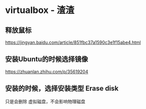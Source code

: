 # virtualbox - 渣渣

## 释放鼠标

https://jingyan.baidu.com/article/851fbc37a1590c3e1f15abe4.html



## 安装Ubuntu的时候选择镜像

https://zhuanlan.zhihu.com/p/35619204



## 安装的时候，选择安装类型 Erase disk

只是会删除 虚拟磁盘，不会影响物理磁盘